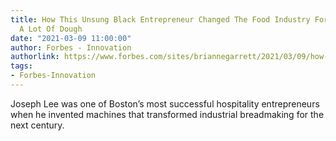 ```yaml
---
title: How This Unsung Black Entrepreneur Changed The Food Industry Forever—And Made
  A Lot Of Dough
date: "2021-03-09 11:00:00"
author: Forbes - Innovation
authorlink: https://www.forbes.com/sites/briannegarrett/2021/03/09/how-this-unsung-black-entrepreneur-changed-the-food-industry-forever-and-made-a-lot-of-dough/
tags:
- Forbes-Innovation
---
```

Joseph Lee was one of Boston’s most successful hospitality entrepreneurs when he invented machines that transformed industrial breadmaking for the next century.